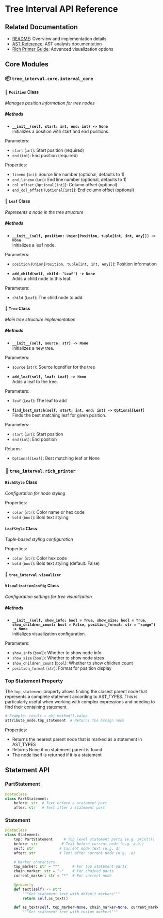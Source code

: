 # Tree Interval API Reference

## Related Documentation
- [README](README.md): Overview and implementation details
- [AST Reference](AST_REFERENCE.md): AST analysis documentation
- [Rich Printer Guide](RICH_PRINTER.md): Advanced visualization options

## Core Modules

### 📦 `tree_interval.core.interval_core`

#### 📍 `Position` Class 
*Manages position information for tree nodes*

##### Methods

*  **`__init__(self, start: int, end: int) -> None`**  
Initializes a position with start and end positions.

Parameters:
- `start` (`int`): Start position (required)
- `end` (`int`): End position (required)

Properties:
- `lineno` (`int`): Source line number (optional, defaults to 1)
- `end_lineno` (`int`): End line number (optional, defaults to 1)
- `col_offset` (`Optional[int]`): Column offset (optional)
- `end_col_offset` (`Optional[int]`): End column offset (optional)

#### 🌳 `Leaf` Class
*Represents a node in the tree structure*

##### Methods

*  **`__init__(self, position: Union[Position, tuple[int, int, Any]]) -> None`**  
Initializes a leaf node.

Parameters:
- `position` (`Union[Position, tuple[int, int, Any]]`): Position information

*  **`add_child(self, child: 'Leaf') -> None`**  
Adds a child node to this leaf.

Parameters:
- `child` (`Leaf`): The child node to add

#### 🌲 `Tree` Class
*Main tree structure implementation*

##### Methods

*  **`__init__(self, source: str) -> None`**  
Initializes a new tree.

Parameters:
- `source` (`str`): Source identifier for the tree

*  **`add_leaf(self, leaf: Leaf) -> None`**  
Adds a leaf to the tree.

Parameters:
- `leaf` (`Leaf`): The leaf to add

*  **`find_best_match(self, start: int, end: int) -> Optional[Leaf]`**  
Finds the best matching leaf for given position.

Parameters:
- `start` (`int`): Start position
- `end` (`int`): End position

Returns:
- `Optional[Leaf]`: Best matching leaf or None

### 🎯 `tree_interval.rich_printer` 

#### `RichStyle` Class
*Configuration for node styling*

Properties:
- `color` (`str`): Color name or hex code
- `bold` (`bool`): Bold text styling

#### `LeafStyle` Class
*Tuple-based styling configuration*

Properties:
- `color` (`str`): Color hex code
- `bold` (`bool`): Bold text styling (default: False)

#### 🎨 `tree_interval.visualizer`

#### `VisualizationConfig` Class
*Configuration settings for tree visualization*

##### Methods

*  **`__init__(self, show_info: bool = True, show_size: bool = True, show_children_count: bool = False, position_format: str = "range") -> None`**  
Initializes visualization configuration.

Parameters:
- `show_info` (`bool`): Whether to show node info
- `show_size` (`bool`): Whether to show node sizes
- `show_children_count` (`bool`): Whether to show children count
- `position_format` (`str`): Format for position display
### Top Statement Property

The `top_statement` property allows finding the closest parent node that represents a complete statement according to AST_TYPES. This is particularly useful when working with complex expressions and needing to find their containing statement.

```python
# Example: result = obj.method().value
attribute_node.top_statement  # Returns the Assign node
```

Properties:
- Returns the nearest parent node that is marked as a statement in AST_TYPES
- Returns None if no statement parent is found
- The node itself is returned if it is a statement
## Statement API

### PartStatement
```python
@dataclass
class PartStatement:
    before: str  # Text before a statement part
    after: str   # Text after a statement part
```

### Statement
```python
@dataclass
class Statement:
    top: PartStatement     # Top level statement parts (e.g. print())
    before: str           # Text before current node (e.g. a.b.)
    self: str            # Current node text (e.g. d)
    after: str           # Text after current node (e.g. .e)
    
    # Marker characters
    top_marker: str = "^"      # For top statement parts
    chain_marker: str = "~"    # For chained parts
    current_marker: str = "*"  # For current node
    
    @property
    def text(self) -> str:
        """Get statement text with default markers"""
        return self.as_text()
        
    def as_text(self, top_marker=None, chain_marker=None, current_marker=None) -> str:
        """Get statement text with custom markers"""
```
